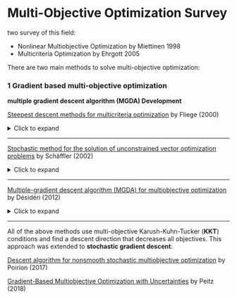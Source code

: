 # Multi-Objective Optimization Survey

two survey of this field:

- Nonlinear Multiobjective Optimization by Miettinen 1998
- Multicriteria Optimization by Ehrgott 2005



There are two main methods to solve multi-objective optimization:

### 1 Gradient based multi-objective optimization

**multiple gradient descent algorithm (MGDA) Development**

[Steepest descent methods for multicriteria optimization](./Steepest-descen-methods-for-multicriteria-optimization.pdf) by Fliege (2000)

<details><summary>Click to expand</summary><p>


**The main work:**

> 

**Methods it used:** 

- [ ] 

**Its contribution:**

> 

**My Comments:**

> 
>

</p></details>

---

[Stochastic method for the solution of unconstrained vector optimization problems](./Stochastic-method-for-the-solution-of-unconstrained-vector-optimization-problems.pdf) by Schäffler (2002)

<details><summary>Click to expand</summary><p>


**The main algorithm:**

> 

**Methods it used:** 

- [ ] 

**Its contribution:**

> 

**My Comments:**

> 
>

</p></details>

---

[Multiple-gradient descent algorithm (MGDA) for multiobjective optimization](./Multiple-gradient-descent-algorithm(MGDA)-for-multiobjective-optimization.pdf) by Désidéri (2012)

<details><summary>Click to expand</summary><p>


**The main algorithm:**

> 

**Methods it used:** 

- [ ] 

**Its contribution:**

> 

**My Comments:**

> 
>

</p></details>

---


All of the above methods use multi-objective Karush-Kuhn-Tucker (**KKT**) conditions and find a descent direction that decreases all objectives. This approach was extended to **stochastic gradient descent**:



[Descent algorithm for nonsmooth stochastic multiobjective optimization](./Descent-algorithm-for-nonsmooth-stochastic-multiobjective-optimization.pdf) by Poirion (2017)

[Gradient-Based Multiobjective Optimization with Uncertainties](./Gradient-Based-Multiobjective-Optimization-with-Uncertainties.pdf) by Peitz (2018)





